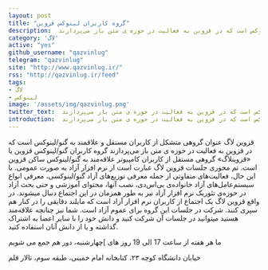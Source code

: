 ```yaml
---
layout: post
title: "گروه کاربران لینوکس قزوین"
description:  قزوین‌ لاگ عنوان گروهی متشکل از کاربران مستقل و علاقمند به گنو/لینوکس است که در قزوین به فعالیت در حوزه ی متن باز می‌پردازند
category: 'لاگ'
active: "yes"
github_username: "qazvinlug"
telegram: "qazvinlug"
site: "http://www.qazvinlug.ir/"
rss: "http://qazvinlug.ir/feed"
tags:
- لاگ
- لینوکس
image: '/assets/img/qazvinlug.png'
twitter_text:  قزوین‌ لاگ عنوان گروهی متشکل از کاربران مستقل و علاقمند به گنو/لینوکس است که در قزوین به فعالیت در حوزه ی متن باز می‌پردازند
introduction:  قزوین‌ لاگ عنوان گروهی متشکل از کاربران مستقل و علاقمند به گنو/لینوکس است که در قزوین به فعالیت در حوزه ی متن باز می‌پردازند
---
```


قزوین‌ لاگ عنوان گروهی متشکل از کاربران مستقل و علاقمند به گنو/لینوکس است که در قزوین به فعالیت در حوزه ی متن باز می‌پردازند گروه کاربران گنو/لینوکس قزوین یا «قزوینلاگ» گروهی مستقل از کاربران کامپیوتر علاقه‌مند به گنو/لینوکس ساکن قزوین است. تم محوری جلسات قزوین لاگ عبارت است از نرم افزار آزاد به صورت عمومی. با این حال، فعالیت‌های متفاوتی از جمله معرفی توزیع‌های آزاد گنو/لینوکسی، معرفی انواع سیستم‌عامل‌های آزاد خانواده‌ی بی‌اس‌دی، نصب آنها، محتوای آموزشی و حتی بحث آزاد در حوزه‌ی تئوریک نرم افزار آزاد نیز به طور همزمان در این اجتماع دنبال میشوند. در واقع قزوین لاگ یک اجتماع از کاربران نرم افزار آزاد است که مایلند دقایقی را در کنار هم سپری کنند. شرکت در جلسات این گروه برای عموم آزاد است. شما نیز چنانچه علاقه‌مند هستید میتوانید در جلسات آن شرکت کنید و دانش خود را با سایر اعضا به اشتراک گذاشته و یا از دانش آنان استفاده کنید.

ما هر هفته از ساعت 17 الی 19 روز های ]چهارشنبه، دور هم جمع می شویم

خیابان دانشگاه کوچه ۲۳، کتابخانه امام خمینی، طبقه سوم، تالار قلم 